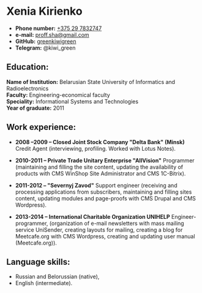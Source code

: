 # Xenia Kirienko

* __Phone number:__ [+375 29 7832747](tel:+375297832747)
* __e-mail:__ proff.sha@gmail.com  
* __GitHub:__ [greenkiwigreen](https://github.com/greenkiwigreen)
* __Telegram:__ @kiwi_green


## Education:

__Name of Institution:__ Belarusian State University of Informatics and Radioelectronics  
__Faculty:__ Engineering-economical faculty  
__Speciality:__ Informational Systems and Technologies  
__Year of graduate:__ 2011  


## Work experience:

* __2008 –2009 – Closed Joint Stock Company "Delta Bank" (Minsk)__
Credit Agent (interviewing, profiling. Worked with Lotus Notes).

* __2010-2011 – Private Trade Unitary Enterprise "AllVision"__
Programmer (maintaining and filling the site content, updating the availability of products with CMS WinShop Site Administrator  and  CMS 1C-Bitrix).

* __2011-2012 – "Severnyj Zavod"__
Support engineer (receiving and processing applications from subscribers, maintaining and filling sites content, updating modules and page-proofs with CMS Drupal and CMS Wordpress).

* __2013-2014 – International Charitable Organization UNIHELP__
Engineer-programmer, (organization of e-mail newsletters with mass mailing service UniSender, creating layouts for mailing, creating a blog for Meetcafe.org with CMS Wordpress, creating and updating user manual (Meetcafe.org)).


## Language skills:

* Russian and Belorussian (native),
* English (intermediate).